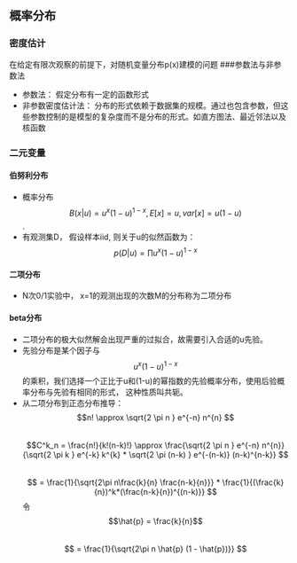 ## 概率分布
### 密度估计
在给定有限次观察的前提下，对随机变量分布p(x)建模的问题
###参数法与非参数法
- 参数法： 假定分布有一定的函数形式
- 非参数密度估计法： 分布的形式依赖于数据集的规模。通过也包含参数，但这些参数控制的是模型的复杂度而不是分布的形式。如直方图法、最近邻法以及核函数

### 二元变量

#### 伯努利分布
- 概率分布 $$B(x|u) = u^x(1-u)^{1-x} , E[x] = u, var[x] = u(1 - u)$$. 
- 有观测集D， 假设样本iid, 则关于u的似然函数为： $$p(D|u) = \prod u^x(1-u)^{1-x} $$

#### 二项分布
- N次0/1实验中， x=1的观测出现的次数M的分布称为二项分布

#### beta分布
- 二项分布的极大似然解会出现严重的过拟合，故需要引入合适的u先验。
- 先验分布是某个因子与$$u^x(1-u)^{1-x}$$的乘积，我们选择一个正比于u和(1-u)的幂指数的先验概率分布，使用后验概率分布与先验有相同的形式， 这种性质叫共轭。
- 从二项分布到正态分布推导： <br/>
  $$n! \approx \sqrt{2 \pi n } e^{-n} n^{n}  $$ <br/>
  $$C^k_n = \frac{n!}{k!(n-k)!}  \approx \frac{\sqrt{2 \pi n } e^{-n} n^{n}}{\sqrt{2 \pi k } e^{-k} k^{k} * \sqrt{2 \pi (n-k) } e^{-(n-k)} (n-k)^{n-k}} $$ <br/>
    $$ = \frac{1}{\sqrt{2\pi n\frac{k}{n} \frac{n-k}{n}}} * \frac{1}{(\frac{k}{n})^k*(\frac{n-k}{n})^{(n-k)}} $$  令 $$\hat{p} = \frac{k}{n}$$ <br/>
    $$ = \frac{1}{\sqrt{2\pi n \hat{p} (1 - \hat{p})}}  $$
  